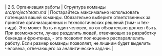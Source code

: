 | 2.6. Организация работы | Структура команды <br/> *src/project/team.md* | Постарайтесь максимально использовать потенциал вашей команды. Обязательно выберите ответственных за принятие организационных и технологических решений (тим- и тех- лида). Это может быть и один человек, но он обязательно должен быть. При возможности, лучше разделить людей, отвечающих за разработку бекенда и фронтенда, - это позволит полноценно распараллелить работу. Если размер команды позволяет, не лишним будет выделить человека, отвечающего за аналитические задачи. |